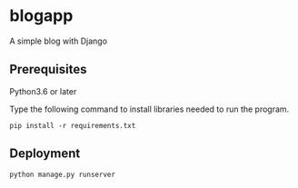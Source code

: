 # blogapp
A simple blog with Django

## Prerequisites
Python3.6 or later

Type the following command to install libraries needed to run the program.

```pip install -r requirements.txt```

## Deployment
```python manage.py runserver```
